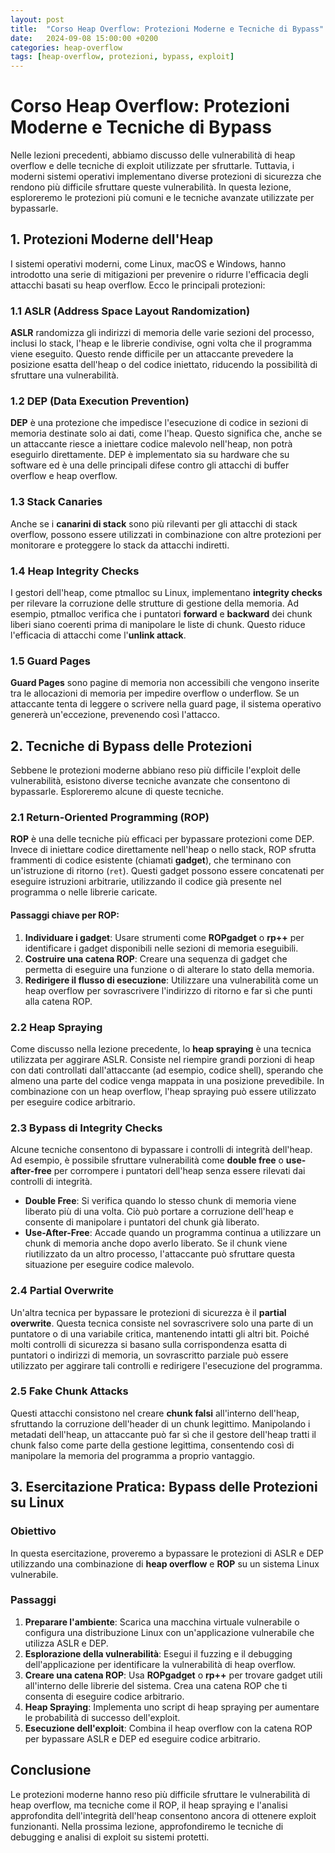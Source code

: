 ```yaml
---
layout: post
title:  "Corso Heap Overflow: Protezioni Moderne e Tecniche di Bypass"
date:   2024-09-08 15:00:00 +0200
categories: heap-overflow
tags: [heap-overflow, protezioni, bypass, exploit]
---
```


# Corso Heap Overflow: Protezioni Moderne e Tecniche di Bypass

Nelle lezioni precedenti, abbiamo discusso delle vulnerabilità di heap overflow e delle tecniche di exploit utilizzate per sfruttarle. Tuttavia, i moderni sistemi operativi implementano diverse protezioni di sicurezza che rendono più difficile sfruttare queste vulnerabilità. In questa lezione, esploreremo le protezioni più comuni e le tecniche avanzate utilizzate per bypassarle.

## 1. Protezioni Moderne dell'Heap

I sistemi operativi moderni, come Linux, macOS e Windows, hanno introdotto una serie di mitigazioni per prevenire o ridurre l'efficacia degli attacchi basati su heap overflow. Ecco le principali protezioni:

### 1.1 ASLR (Address Space Layout Randomization)

**ASLR** randomizza gli indirizzi di memoria delle varie sezioni del processo, inclusi lo stack, l'heap e le librerie condivise, ogni volta che il programma viene eseguito. Questo rende difficile per un attaccante prevedere la posizione esatta dell'heap o del codice iniettato, riducendo la possibilità di sfruttare una vulnerabilità.

### 1.2 DEP (Data Execution Prevention)

**DEP** è una protezione che impedisce l'esecuzione di codice in sezioni di memoria destinate solo ai dati, come l'heap. Questo significa che, anche se un attaccante riesce a iniettare codice malevolo nell'heap, non potrà eseguirlo direttamente. DEP è implementato sia su hardware che su software ed è una delle principali difese contro gli attacchi di buffer overflow e heap overflow.

### 1.3 Stack Canaries

Anche se i **canarini di stack** sono più rilevanti per gli attacchi di stack overflow, possono essere utilizzati in combinazione con altre protezioni per monitorare e proteggere lo stack da attacchi indiretti.

### 1.4 Heap Integrity Checks

I gestori dell'heap, come ptmalloc su Linux, implementano **integrity checks** per rilevare la corruzione delle strutture di gestione della memoria. Ad esempio, ptmalloc verifica che i puntatori **forward** e **backward** dei chunk liberi siano coerenti prima di manipolare le liste di chunk. Questo riduce l'efficacia di attacchi come l'**unlink attack**.

### 1.5 Guard Pages

**Guard Pages** sono pagine di memoria non accessibili che vengono inserite tra le allocazioni di memoria per impedire overflow o underflow. Se un attaccante tenta di leggere o scrivere nella guard page, il sistema operativo genererà un'eccezione, prevenendo così l'attacco.

## 2. Tecniche di Bypass delle Protezioni

Sebbene le protezioni moderne abbiano reso più difficile l'exploit delle vulnerabilità, esistono diverse tecniche avanzate che consentono di bypassarle. Esploreremo alcune di queste tecniche.

### 2.1 Return-Oriented Programming (ROP)

**ROP** è una delle tecniche più efficaci per bypassare protezioni come DEP. Invece di iniettare codice direttamente nell'heap o nello stack, ROP sfrutta frammenti di codice esistente (chiamati **gadget**), che terminano con un'istruzione di ritorno (`ret`). Questi gadget possono essere concatenati per eseguire istruzioni arbitrarie, utilizzando il codice già presente nel programma o nelle librerie caricate.

#### Passaggi chiave per ROP:

1. **Individuare i gadget**: Usare strumenti come **ROPgadget** o **rp++** per identificare i gadget disponibili nelle sezioni di memoria eseguibili.
2. **Costruire una catena ROP**: Creare una sequenza di gadget che permetta di eseguire una funzione o di alterare lo stato della memoria.
3. **Redirigere il flusso di esecuzione**: Utilizzare una vulnerabilità come un heap overflow per sovrascrivere l'indirizzo di ritorno e far sì che punti alla catena ROP.

### 2.2 Heap Spraying

Come discusso nella lezione precedente, lo **heap spraying** è una tecnica utilizzata per aggirare ASLR. Consiste nel riempire grandi porzioni di heap con dati controllati dall'attaccante (ad esempio, codice shell), sperando che almeno una parte del codice venga mappata in una posizione prevedibile. In combinazione con un heap overflow, l'heap spraying può essere utilizzato per eseguire codice arbitrario.

### 2.3 Bypass di Integrity Checks

Alcune tecniche consentono di bypassare i controlli di integrità dell'heap. Ad esempio, è possibile sfruttare vulnerabilità come **double free** o **use-after-free** per corrompere i puntatori dell'heap senza essere rilevati dai controlli di integrità.

- **Double Free**: Si verifica quando lo stesso chunk di memoria viene liberato più di una volta. Ciò può portare a corruzione dell'heap e consente di manipolare i puntatori del chunk già liberato.
- **Use-After-Free**: Accade quando un programma continua a utilizzare un chunk di memoria anche dopo averlo liberato. Se il chunk viene riutilizzato da un altro processo, l'attaccante può sfruttare questa situazione per eseguire codice malevolo.

### 2.4 Partial Overwrite

Un'altra tecnica per bypassare le protezioni di sicurezza è il **partial overwrite**. Questa tecnica consiste nel sovrascrivere solo una parte di un puntatore o di una variabile critica, mantenendo intatti gli altri bit. Poiché molti controlli di sicurezza si basano sulla corrispondenza esatta di puntatori o indirizzi di memoria, un sovrascritto parziale può essere utilizzato per aggirare tali controlli e redirigere l'esecuzione del programma.

### 2.5 Fake Chunk Attacks

Questi attacchi consistono nel creare **chunk falsi** all'interno dell'heap, sfruttando la corruzione dell'header di un chunk legittimo. Manipolando i metadati dell'heap, un attaccante può far sì che il gestore dell'heap tratti il chunk falso come parte della gestione legittima, consentendo così di manipolare la memoria del programma a proprio vantaggio.

## 3. Esercitazione Pratica: Bypass delle Protezioni su Linux

### Obiettivo

In questa esercitazione, proveremo a bypassare le protezioni di ASLR e DEP utilizzando una combinazione di **heap overflow** e **ROP** su un sistema Linux vulnerabile.

### Passaggi

1. **Preparare l'ambiente**: Scarica una macchina virtuale vulnerabile o configura una distribuzione Linux con un'applicazione vulnerabile che utilizza ASLR e DEP.
2. **Esplorazione della vulnerabilità**: Esegui il fuzzing e il debugging dell'applicazione per identificare la vulnerabilità di heap overflow.
3. **Creare una catena ROP**: Usa **ROPgadget** o **rp++** per trovare gadget utili all'interno delle librerie del sistema. Crea una catena ROP che ti consenta di eseguire codice arbitrario.
4. **Heap Spraying**: Implementa uno script di heap spraying per aumentare le probabilità di successo dell'exploit.
5. **Esecuzione dell'exploit**: Combina il heap overflow con la catena ROP per bypassare ASLR e DEP ed eseguire codice arbitrario.

## Conclusione

Le protezioni moderne hanno reso più difficile sfruttare le vulnerabilità di heap overflow, ma tecniche come il ROP, il heap spraying e l'analisi approfondita dell'integrità dell'heap consentono ancora di ottenere exploit funzionanti. Nella prossima lezione, approfondiremo le tecniche di debugging e analisi di exploit su sistemi protetti.

